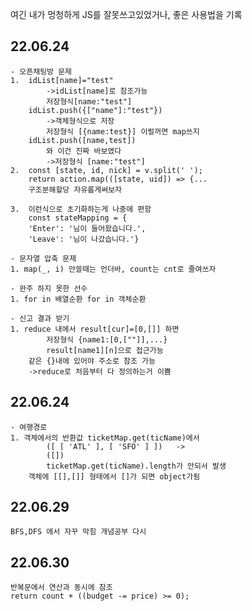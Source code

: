 여긴 내가 멍청하게 JS를 잘못쓰고있었거나,
좋은 사용법을 기록

## 22.06.24
    - 오픈채팅방 문제
    1.  idList[name]="test"
            ->idList[name]로 참조가능
            저장형식[name:"test"]
        idList.push({["name"]:"test"})
            ->객체형식으로 저장
            저장형식 [{name:test}] 이럴꺼면 map쓰지
        idList.push([name,test])
            와 이건 진짜 바보였다
            ->저장형식 [name:"test"]
    2.  const [state, id, nick] = v.split(' ');
        return action.map(([state, uid]) => {...
        구조분해할당 자유롭게써보자

    3.  이런식으로 초기화하는게 나중에 편함
        const stateMapping = {
        'Enter': '님이 들어왔습니다.',
        'Leave': '님이 나갔습니다.'}          

    - 문자열 압축 문제
    1. map(_, i) 안쓸때는 언더바, count는 cnt로 줄여쓰자

    - 완주 하지 못한 선수
    1. for in 배열순환 for in 객체순환
    
    - 신고 결과 받기
    1. reduce 내에서 result[cur]=[0,[]] 하면 
            저장형식 {name1:[0,[""]],...}
            result[name1][n]으로 접근가능
        같은 {}내에 있어야 주소로 참조 가능
        ->reduce로 처음부터 다 정의하는거 이쁨

## 22.06.24
    - 여행경로 
    1. 객체에서의 반환값 ticketMap.get(ticName)에서
            ([ [ 'ATL' ], [ 'SFO' ] ])   ->
            ([])
            ticketMap.get(ticName).length가 안되서 발생
        객체에 [[],[]] 형태에서 []가 되면 object가됨
## 22.06.29
    BFS,DFS 에서 자꾸 막힘 개념공부 다시
## 22.06.30
    반복문에서 연산과 동시에 참조  
    return count + ((budget -= price) >= 0);